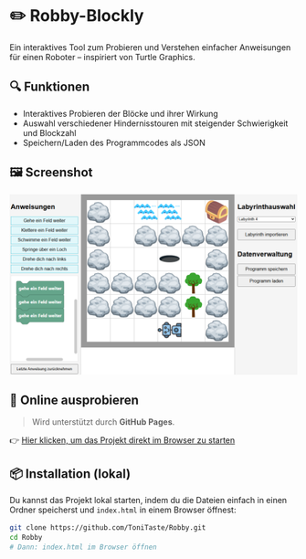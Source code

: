 # ✏️ Robby-Blockly

Ein interaktives Tool zum Probieren und Verstehen einfacher Anweisungen für einen Roboter – inspiriert von Turtle Graphics. 

## 🔍 Funktionen

- Interaktives Probieren der Blöcke und ihrer Wirkung
- Auswahl verschiedener Hindernisstouren mit steigender Schwierigkeit und Blockzahl
- Speichern/Laden des Programmcodes als JSON

## 🖼️ Screenshot

![Screenshot der Benutzeroberfläche](screenshot.png)

## 🚀 Online ausprobieren

> Wird unterstützt durch **GitHub Pages**.

👉 [Hier klicken, um das Projekt direkt im Browser zu starten](https://tonitaste.github.io/Robby/)

## 📦 Installation (lokal)

Du kannst das Projekt lokal starten, indem du die Dateien einfach in einen Ordner speicherst und `index.html` in einem Browser öffnest:

```bash
git clone https://github.com/ToniTaste/Robby.git
cd Robby
# Dann: index.html im Browser öffnen
